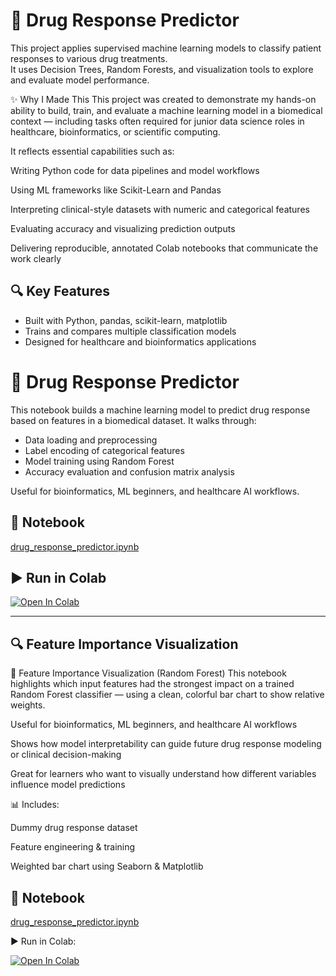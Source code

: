 # 🧬 Drug Response Predictor

This project applies supervised machine learning models to classify patient responses to various drug treatments.  
It uses Decision Trees, Random Forests, and visualization tools to explore and evaluate model performance.

✨ Why I Made This
This project was created to demonstrate my hands-on ability to build, train, and evaluate a machine learning model in a biomedical context — including tasks often required for junior data science roles in healthcare, bioinformatics, or scientific computing.

It reflects essential capabilities such as:

Writing Python code for data pipelines and model workflows

Using ML frameworks like Scikit-Learn and Pandas

Interpreting clinical-style datasets with numeric and categorical features

Evaluating accuracy and visualizing prediction outputs

Delivering reproducible, annotated Colab notebooks that communicate the work clearly


## 🔍 Key Features
- Built with Python, pandas, scikit-learn, matplotlib
- Trains and compares multiple classification models
- Designed for healthcare and bioinformatics applications


# 🧪 Drug Response Predictor

This notebook builds a machine learning model to predict drug response based on features in a biomedical dataset. It walks through:

- Data loading and preprocessing
- Label encoding of categorical features
- Model training using Random Forest
- Accuracy evaluation and confusion matrix analysis

Useful for bioinformatics, ML beginners, and healthcare AI workflows.
## 📄 Notebook
[drug_response_predictor.ipynb](drug_response_predictor.ipynb)

## ▶️ Run in Colab
[![Open In Colab](https://colab.research.google.com/assets/colab-badge.svg)](https://colab.research.google.com/github/Loretta991/Drug-Response-Predictor/blob/main/drug_response_predictor.ipynb)

---

## 🔍 Feature Importance Visualization

🧬 Feature Importance Visualization (Random Forest)
This notebook highlights which input features had the strongest impact on a trained Random Forest classifier — using a clean, colorful bar chart to show relative weights.

Useful for bioinformatics, ML beginners, and healthcare AI workflows

Shows how model interpretability can guide future drug response modeling or clinical decision-making

Great for learners who want to visually understand how different variables influence model predictions

📊 Includes:

Dummy drug response dataset

Feature engineering & training

Weighted bar chart using Seaborn & Matplotlib

## 📄 Notebook
[drug_response_predictor.ipynb](Feature_Importance_Visualization.ipynb)

▶️ Run in Colab:

[![Open In Colab](https://colab.research.google.com/assets/colab-badge.svg)](https://colab.research.google.com/github/Loretta991/Drug-Response-Predictor/blob/main/Feature_Importance_Visualization.ipynb)


